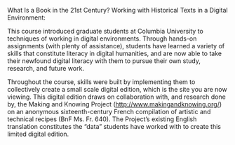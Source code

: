 What Is a Book in the 21st Century? Working with Historical Texts in a Digital Environment:

This course introduced graduate students at Columbia University to techniques of working in digital environments. Through hands-on assignments (with plenty of assistance), students have learned a variety of skills that constitute literacy in digital humanities, and are now able to take their newfound digital literacy with them to pursue their own study, research, and future work.

Throughout the course, skills were built by implementing them to collectively create a small scale digital edition, which is the site you are now viewing. This digital edition draws on collaboration with, and research done by, the Making and Knowing Project (http://www.makingandknowing.org/) on an anonymous sixteenth-century French compilation of artistic and technical recipes (BnF Ms. Fr. 640). The Project’s existing English translation constitutes the “data” students have worked with to create this limited digital edition.
